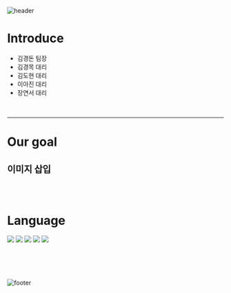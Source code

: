 ![header](https://capsule-render.vercel.app/api?type=Cylinder&color=FF8282&height=200&section=header&text=YEON's%20git&fontSize=90)


# Introduce

- 김경돈 팀장
- 김경목 대리
- 김도현 대리
- 이아진 대리
- 장연서 대리
<br/><br/><br/>
---
# Our goal

이미지 삽입
<br/><br/><br/>
---
# Language

<img src="https://img.shields.io/badge/java-007396?style=flat-square&logo=Java&logoColor=white"/> <img src="https://img.shields.io/badge/oracle-F80000?style=flat-square&logo=oracle&logoColor=white"/> <img src="https://img.shields.io/badge/javascript-F7DF1E?style=flat-square&logo=javascript&logoColor=white"/> <img src="https://img.shields.io/badge/HTML5-E34F26?style=flat-square&logo=html5&logoColor=white"/> <img src="https://img.shields.io/badge/mySQL-4479A1?style=flat-square&logo=mysql&logoColor=white"/> 
<br/><br/><br/><br/><br/>



![footer](https://capsule-render.vercel.app/api?section=footer&type=waving&color=FF8282)
